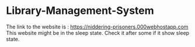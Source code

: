 # Library-Management-System
The link to the website is : https://niddering-prisoners.000webhostapp.com
This website might be in the sleep state. Check it after some if it show sleep state.
